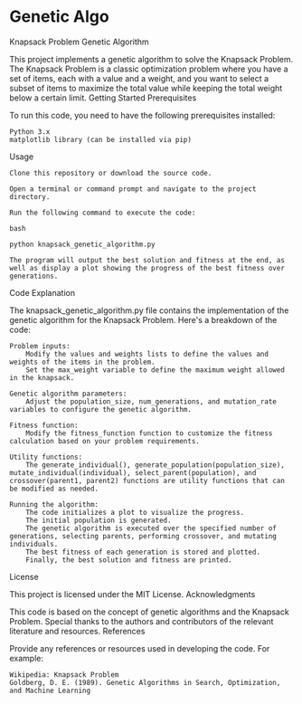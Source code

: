 # Genetic Algo
Knapsack Problem Genetic Algorithm

This project implements a genetic algorithm to solve the Knapsack Problem. The Knapsack Problem is a classic optimization problem where you have a set of items, each with a value and a weight, and you want to select a subset of items to maximize the total value while keeping the total weight below a certain limit.
Getting Started
Prerequisites

To run this code, you need to have the following prerequisites installed:

    Python 3.x
    matplotlib library (can be installed via pip)

Usage

    Clone this repository or download the source code.

    Open a terminal or command prompt and navigate to the project directory.

    Run the following command to execute the code:

    bash

    python knapsack_genetic_algorithm.py

    The program will output the best solution and fitness at the end, as well as display a plot showing the progress of the best fitness over generations.

Code Explanation

The knapsack_genetic_algorithm.py file contains the implementation of the genetic algorithm for the Knapsack Problem. Here's a breakdown of the code:

    Problem inputs:
        Modify the values and weights lists to define the values and weights of the items in the problem.
        Set the max_weight variable to define the maximum weight allowed in the knapsack.

    Genetic algorithm parameters:
        Adjust the population_size, num_generations, and mutation_rate variables to configure the genetic algorithm.

    Fitness function:
        Modify the fitness_function function to customize the fitness calculation based on your problem requirements.

    Utility functions:
        The generate_individual(), generate_population(population_size), mutate_individual(individual), select_parent(population), and crossover(parent1, parent2) functions are utility functions that can be modified as needed.

    Running the algorithm:
        The code initializes a plot to visualize the progress.
        The initial population is generated.
        The genetic algorithm is executed over the specified number of generations, selecting parents, performing crossover, and mutating individuals.
        The best fitness of each generation is stored and plotted.
        Finally, the best solution and fitness are printed.

License

This project is licensed under the MIT License.
Acknowledgments

This code is based on the concept of genetic algorithms and the Knapsack Problem. Special thanks to the authors and contributors of the relevant literature and resources.
References

Provide any references or resources used in developing the code. For example:

    Wikipedia: Knapsack Problem
    Goldberg, D. E. (1989). Genetic Algorithms in Search, Optimization, and Machine Learning
